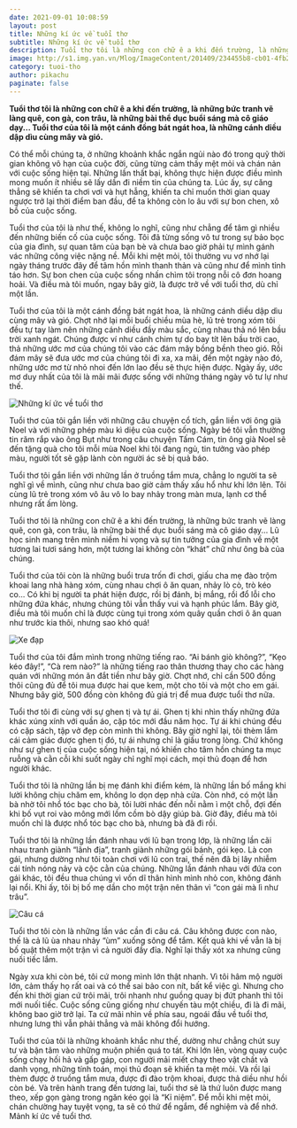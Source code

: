 ```yaml
---
date: 2021-09-01 10:08:59
layout: post
title: Những kí ức về tuổi thơ
subtitle: Những kí ức về tuổi thơ
description: Tuổi thơ tôi là những con chữ ê a khi đến trường, là những bức tranh vẽ làng quê, con gà, con trâu, là những bài thể dục buổi sáng mà cô giáo dạy... Tuổi thơ của tôi là một cánh đồng bát ngát hoa, là những cánh diều dập dìu cùng mây và gió.
image: http://s1.img.yan.vn/Mlog/ImageContent/201409/234455b8-cb01-4fb2-9a87-a97ad198bde4.jpg
category: tuoi-tho
author: pikachu
paginate: false
---
```

<strong>
Tuổi thơ tôi là những con chữ ê a khi đến trường, là những bức tranh vẽ làng quê, con gà, con trâu, là những bài thể dục buổi sáng mà cô giáo dạy... Tuổi thơ của tôi là một cánh đồng bát ngát hoa, là những cánh diều dập dìu cùng mây và gió.
</strong>

Có thể mỗi chúng ta, ở những khoảnh khắc ngắn ngủi nào đó trong quỹ thời gian không vô hạn của cuộc đời, cũng từng cảm thấy mệt mỏi và chán nản với cuộc sống hiện tại. Những lần thất bại, không thực hiện được điều mình mong muốn ít nhiều sẽ lấy dần đi niềm tin của chúng ta. Lúc ấy, sự căng thẳng sẽ khiến ta chơi vơi và hụt hẫng, khiến ta chỉ muốn thời gian quay ngược trở lại thời điểm ban đầu, để ta không còn lo âu với sự bon chen, xô bồ của cuộc sống.

Tuổi thơ của tôi là như thế, không lo nghĩ, cũng như chẳng để tâm gì nhiều đến những biến cố của cuộc sống. Tôi đã từng sống vô tư trong sự bảo bọc của gia đình, sự quan tâm của bạn bè và chưa bao giờ phải tự mình gánh vác những công việc nặng nề. Mỗi khi mệt mỏi, tôi thường vu vơ nhớ lại ngày tháng trước đây để tâm hồn mình thanh thản và cũng như để mình tỉnh táo hơn. Sự bon chen của cuộc sống nhấn chìm tôi trong nỗi cô đơn hoang hoải. Và điều mà tôi muốn, ngay bây giờ, là được trở về với tuổi thơ, dù chỉ một lần.

Tuổi thơ của tôi là một cánh đồng bát ngát hoa, là những cánh diều dập dìu cùng mây và gió. Chợt nhớ lại mỗi buổi chiều mùa hè, lũ trẻ trong xóm tôi đều tự tay làm nên những cánh diều đầy màu sắc, cùng nhau thả nó lên bầu trời xanh ngát. Chúng được ví như cánh chim tự do bay tít lên bầu trời cao, thả những ước mơ của chúng tôi vào các đám mây bồng bềnh theo gió. Rồi đám mây sẽ đưa ước mơ của chúng tôi đi xa, xa mãi, đến một ngày nào đó, những ước mơ từ nhỏ nhoi đến lớn lao đều sẽ thực hiện được. Ngày ấy, ước mơ duy nhất của tôi là mãi mãi được sống với những tháng ngày vô tư lự như thế. 

![Những kí ức về tuổi thơ](http://s1.img.yan.vn/Mlog/ImageContent/201409/edee0747-d2de-4042-8308-4022c984a2ea.jpg)

Tuổi thơ của tôi gắn liền với những câu chuyện cổ tích, gắn liền với ông già Noel và với những phép màu kì diệu của cuộc sống. Ngày bé tôi vẫn thường tin răm rắp vào ông Bụt như trong câu chuyện Tấm Cám, tin ông già Noel sẽ đến tặng quà cho tôi mỗi mùa Noel khi tôi đang ngủ, tin tưởng vào phép màu, người tốt sẽ gặp lành còn người ác sẽ bị quả báo. 

Tuổi thơ tôi gắn liền với những lần ở truồng tắm mưa, chẳng lo người ta sẽ nghĩ gì về mình, cũng như chưa bao giờ cảm thấy xấu hổ như khi lớn lên. Tôi cùng lũ trẻ trong xóm vô âu vô lo bay nhảy trong màn mưa, lạnh cơ thể nhưng rất ấm lòng. 

Tuổi thơ tôi là những con chữ ê a khi đến trường, là những bức tranh vẽ làng quê, con gà, con trâu, là những bài thể dục buổi sáng mà cô giáo dạy... Lũ học sinh mang trên mình niềm hi vọng và sự tin tưởng của gia đình về một tương lai tươi sáng hơn, một tương lai không còn “khát” chữ như ông bà của chúng.

Tuổi thơ của tôi còn là những buổi trưa trốn đi chơi, giấu cha mẹ đào trộm khoai lang nhà hàng xóm, cùng nhau chơi ô ăn quan, nhảy lò cò, trò kéo co... Có khi bị người ta phát hiện được, rồi bị đánh, bị mắng, rồi đổ lỗi cho những đứa khác, nhưng chúng tôi vẫn thấy vui và hạnh phúc lắm. Bây giờ, điều mà tôi muốn chỉ là được cùng tụi trong xóm quây quần chơi ô ăn quan như trước kia thôi, nhưng sao khó quá! 

![Xe đạp](http://s1.img.yan.vn/Mlog/ImageContent/201409/54b825fb-ba8b-4e60-b62b-caf812794970.jpg)

Tuổi thơ của tôi đắm mình trong những tiếng rao. “Ai bánh giò không?”, “Kẹo kéo đây!”, “Cà rem nào?” là những tiếng rao thân thương thay cho các hàng quán với những món ăn đắt tiền như bây giờ. Chợt nhớ, chỉ cần 500 đồng thôi cũng đủ để tôi mua được hai que kem, một cho tôi và một cho em gái. Nhưng bây giờ, 500 đồng còn không đủ giá trị để mua được tuổi thơ nữa. 

Tuổi thơ tôi đi cùng với sự ghen tị và tự ái. Ghen tị khi nhìn thấy những đứa khác xúng xính với quần áo, cặp tóc mới đầu năm học. Tự ái khi chúng đều có cặp sách, tập vở đẹp còn mình thì không. Bây giờ nghĩ lại, tôi thèm lắm cái cảm giác được ghen tị đó, tự ái nhưng chỉ là giấu trong lòng. Chứ không như sự ghen tị của cuộc sống hiện tại, nó khiến cho tâm hồn chúng ta mục ruỗng và cằn cỗi khi suốt ngày chỉ nghĩ mọi cách, mọi thủ đoạn để hơn người khác. 

Tuổi thơ tôi là những lần bị mẹ đánh khi điểm kém, là những lần bố mắng khi lười không chịu chăm em, không lo dọn dẹp nhà cửa. Còn nhớ, có một lần bà nhờ tôi nhổ tóc bạc cho bà, tôi lười nhác đến nỗi nằm ì một chỗ, đợi đến khi bố vụt roi vào mông mới lồm cồm bò dậy giúp bà. Giờ đây, điều mà tôi muốn chỉ là được nhổ tóc bạc cho bà, nhưng bà đã đi rồi. 

Tuổi thơ tôi là những lần đánh nhau với lũ bạn trong lớp, là những lần cãi nhau tranh giành “lãnh địa”, tranh giành những gói bánh, gói kẹo. Là con gái, nhưng dường như tôi toàn chơi với lũ con trai, thế nên đã bị lây nhiễm cái tính nóng nảy và cộc cằn của chúng. Những lần đánh nhau với đứa con gái khác, tôi đều thua chúng vì vốn dĩ thân hình mình nhỏ con, không đánh lại nổi. Khi ấy, tôi bị bố mẹ dần cho một trận nên thân vì “con gái mà lì như trâu”.

![Câu cá](http://s1.img.yan.vn/Mlog/ImageContent/201409/3ffe6ba1-d7df-42ac-a5ee-232d9525dcd6.jpg)

Tuổi thơ tôi còn là những lần vác cần đi câu cá. Câu không được con nào, thế là cả lũ ùa nhau nhảy “ùm” xuống sông để tắm. Kết quả khi về vẫn là bị bố quật thêm một trận vì cả người đầy đỉa. Nghĩ lại thấy xót xa nhưng cũng nuối tiếc lắm. 

Ngày xưa khi còn bé, tôi cứ mong mình lớn thật nhanh. Vì tôi hâm mộ người lớn, cảm thấy họ rất oai và có thể sai bảo con nít, bất kể việc gì. Nhưng cho đến khi thời gian cứ trôi mãi, trôi nhanh như guồng quay bị đứt phanh thì tôi mới nuối tiếc. Cuộc sống cũng giống như chuyến tàu một chiều, đi là đi mãi, không bao giờ trở lại. Ta cứ mãi nhìn về phía sau, ngoái đầu về tuổi thơ, nhưng lưng thì vẫn phải thẳng và mãi không đổi hướng.

Tuổi thơ của tôi là những khoảnh khắc như thế, dường như chẳng chút suy tư và bận tâm vào những muộn phiền quá to tát. Khi lớn lên, vòng quay cuộc sống chạy hối hả và gấp gáp, con người mải miết chạy theo vật chất và danh vọng, những tính toán, mọi thủ đoạn sẽ khiến ta mệt mỏi. Và rồi lại thèm được ở truồng tắm mưa, được đi đào trộm khoai, được thả diều như hồi còn bé. Và trên hành trang đến tương lai, tuổi thơ sẽ là thứ luôn được mang theo, xếp gọn gàng trong ngăn kéo gọi là “Kỉ niệm”. Để mỗi khi mệt mỏi, chán chường hay tuyệt vọng, ta sẽ có thứ để ngắm, để nghiệm và để nhớ. Mảnh kí ức về tuổi thơ.